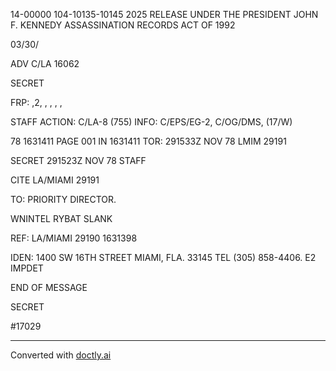 14-00000
104-10135-10145
2025 RELEASE UNDER THE PRESIDENT JOHN F. KENNEDY ASSASSINATION RECORDS ACT OF 1992

03/30/

ADV C/LA 16062

SECRET

FRP: ,2, , , , ,

STAFF
ACTION: C/LA-8 (755) INFO: C/EPS/EG-2,
C/OG/DMS, (17/W)

78 1631411
PAGE 001 IN 1631411
TOR: 291533Z NOV 78 LMIM 29191

SECRET 291523Z NOV 78 STAFF

CITE LA/MIAMI 29191

TO: PRIORITY DIRECTOR.

WNINTEL RYBAT SLANK

REF: LA/MIAMI 29190 1631398

IDEN: 1400 SW 16TH STREET
MIAMI, FLA. 33145
TEL (305) 858-4406. E2 IMPDET


END OF MESSAGE

SECRET

#17029


---
Converted with [doctly.ai](https://doctly.ai)